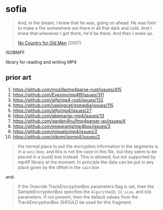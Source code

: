 # sofia

> And, in the dream, I knew that he was, going on ahead. He was fixin' to make
> a fire somewhere out there in all that dark and cold. And I knew that
> whenever I got there, he'd be there. And then I woke up.
>
> [No Country for Old Men](//youtube.com/watch?v=GH4IhjtaAUQ) (2007)

ISOBMFF

library for reading and writing MP4

## prior art

1. https://github.com/mozilla/mp4parse-rust/issues/415
2. https://github.com/Eyevinn/mp4ff/issues/311
3. https://github.com/alfg/mp4-rust/issues/132
4. https://github.com/yapingcat/gomedia/issues/115
5. https://github.com/alfg/mp4/issues/27
6. https://github.com/abema/go-mp4/issues/13
7. https://github.com/garden4hu/fmp4parser-go/issues/4
8. https://github.com/eswarantg/mp4box/issues/3
9. https://github.com/miquels/mp4/issues/2
10. https://github.com/oikomi/gomp4/issues/2

> the normal place to put the encryption information in the segments is in a
> `senc` box, and this is not the case in this file, but they seem to be placed
> in a [uuid] box instead. This is allowed, but not supported by mp4ff library
> at the moment. In principle the data can be put in any place given by the
> offset in the `saio` box

and:

> If the Override TrackEncryptionBox parameters flag is set, then the
> SampleEncryptionBox specifies the `AlgorithmID`, `IV_size`, and `KID`
> parameters. If not present, then the default values from the
> TrackEncryptionBox SHOULD be used for this fragment.
